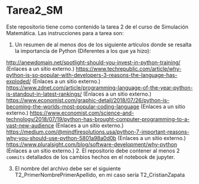 # Tarea2_SM
Este repositorio tiene como contenido la tarea 2 de el curso de Simulación Matemática.
Las instrucciones para a tarea son:
1. Un resumen de al menos dos de los siguiente artículos donde se resalta la importancia de Python (Diferentes a los que ya hizo):

http://anewdomain.net/spotlight-should-you-invest-in-python-training/  (Enlaces a un sitio externo.)
https://www.techrepublic.com/article/why-python-is-so-popular-with-developers-3-reasons-the-language-has-exploded/ (Enlaces a un sitio externo.)
https://www.zdnet.com/article/programming-language-of-the-year-python-is-standout-in-latest-rankings/ (Enlaces a un sitio externo.)
https://www.economist.com/graphic-detail/2018/07/26/python-is-becoming-the-worlds-most-popular-coding-language (Enlaces a un sitio externo.)
https://www.economist.com/science-and-technology/2018/07/19/python-has-brought-computer-programming-to-a-vast-new-audience (Enlaces a un sitio externo.)
https://medium.com/@mindfiresolutions.usa/python-7-important-reasons-why-you-should-use-python-5801a98a0d0b (Enlaces a un sitio externo.)
https://www.pluralsight.com/blog/software-development/why-python (Enlaces a un sitio externo.)
2. El repositorio debe contener al menos 2 `commits` detallados de los cambios hechos en el notebook de jupyter.

3. El nombre del archivo debe ser el siguiente T2_PrimerNombrePrimerApellido, en mi caso sería T2_CristianZapata

